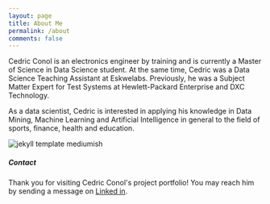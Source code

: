 ```yaml
---
layout: page
title: About Me
permalink: /about
comments: false
---
```


<div class="row justify-content-between">
<div class="col-md-8 pr-5">

<p>Cedric Conol is an electronics engineer by training and is currently a  Master of Science in Data Science student. At the same time, Cedric was a Data Science Teaching Assistant at Eskwelabs. Previously, he was a Subject Matter Expert for Test Systems at Hewlett-Packard Enterprise and DXC Technology.</p>

<p>As a data scientist, Cedric is interested in applying his knowledge in Data Mining, Machine Learning and Artificial Intelligence in general to the field of sports, finance, health and education.</p>

<p class="mb-5"><img class="shadow-lg" src="{{site.baseurl}}/assets/images/me.jpg" alt="jekyll template mediumish" /></p>

</div>

<div class="col-md-4">

<div class="sticky-top sticky-top-80">
<h5>Contact</h5>

<p>Thank you for visiting Cedric Conol's project portfolio! You may reach him by sending a message on <a target="_blank" href="https://linkedin.com/in/conolcedric"><i class="fab fa-linkedin-in"></i> Linked in</a>.</p>

</div>
</div>
</div>
